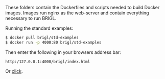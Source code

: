 
These folders contain the Dockerfiles and scripts needed to build Docker
images. Images run nginx as the web-server and contain everything necessary
to run BRIGL.

Running the standard examples:

```sh
$ docker pull brigl/std-examples
$ docker run -p 4000:80 brigl/std-examples
```
Then enter the following in your browsers address bar:

`http:/127.0.0.1:4000/brigl/index.html`

Or [click](http:/127.0.0.1:4000/brigl/index.html).
